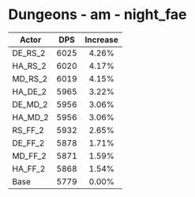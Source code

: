 # Dungeons - am - night_fae
| Actor | DPS | Increase |
|---|:---:|:---:|
|DE_RS_2|6025|4.26%|
|HA_RS_2|6020|4.17%|
|MD_RS_2|6019|4.15%|
|HA_DE_2|5965|3.22%|
|DE_MD_2|5956|3.06%|
|HA_MD_2|5956|3.06%|
|RS_FF_2|5932|2.65%|
|DE_FF_2|5878|1.71%|
|MD_FF_2|5871|1.59%|
|HA_FF_2|5868|1.54%|
|Base|5779|0.00%|
